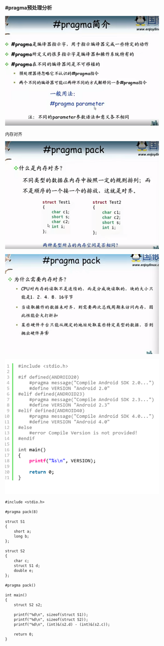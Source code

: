 ### #pragma预处理分析

![image-20231028192310013](文档中本地图片/image-20231028192310013.png)

内存对齐

![image-20231030195619968](文档中本地图片/image-20231030195619968.png)

![image-20231030195838866](文档中本地图片/image-20231030195838866.png)

![image-20231105194244029](文档中本地图片/image-20231105194244029.png)

```
#include <stdio.h>
 
#pragma pack(8)
 
struct S1
{
    short a;
    long b;
};
 
struct S2
{
    char c;
    struct S1 d;
    double e;
};
 
#pragma pack()
 
int main()
{
    struct S2 s2;
     
    printf("%d\n", sizeof(struct S1));
    printf("%d\n", sizeof(struct S2));
    printf("%d\n", (int)&(s2.d) - (int)&(s2.c));
 
    return 0;
}
```

